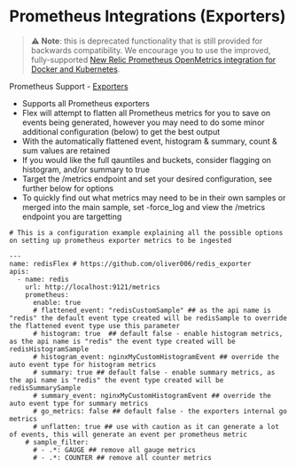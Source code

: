 # Prometheus Integrations (Exporters)

> ⚠️ **Note**: this is deprecated functionality that is still provided for backwards compatibility. We encourage you to use the improved, fully-supported [New Relic Prometheus OpenMetrics integration for Docker and Kubernetes](https://docs.newrelic.com/docs/integrations/prometheus-integrations). 

Prometheus Support - [Exporters](https://prometheus.io/docs/instrumenting/exporters/)

- Supports all Prometheus exporters
- Flex will attempt to flatten all Prometheus metrics for you to save on events being generated, however you may need to do some minor additional configuration (below) to get the best output
- With the automatically flattened event, histogram & summary, count & sum values are retained
- If you would like the full qauntiles and buckets, consider flagging on histogram, and/or summary to true
- Target the /metrics endpoint and set your desired configuration, see further below for options
- To quickly find out what metrics may need to be in their own samples or merged into the main sample, set -force_log and view the /metrics endpoint you are targetting

```
# This is a configuration example explaining all the possible options on setting up prometheus exporter metrics to be ingested

---
name: redisFlex # https://github.com/oliver006/redis_exporter
apis: 
  - name: redis
    url: http://localhost:9121/metrics 
    prometheus: 
      enable: true
      # flattened_event: "redisCustomSample" ## as the api name is "redis" the default event type created will be redisSample to override the flattened event type use this parameter 
      # histogram: true  ## default false - enable histogram metrics, as the api name is "redis" the event type created will be redisHistogramSample
      # histogram_event: nginxMyCustomHistogramEvent ## override the auto event type for histogram metrics
      # summary: true ## default false - enable summary metrics, as the api name is "redis" the event type created will be redisSummarySample
      # summary_event: nginxMyCustomHistogramEvent ## override the auto event type for summary metrics
      # go_metrics: false ## default false - the exporters internal go metrics
      # unflatten: true ## use with caution as it can generate a lot of events, this will generate an event per prometheus metric
    # sample_filter:
      # - .*: GAUGE ## remove all gauge metrics
      # - .*: COUNTER ## remove all counter metrics
```